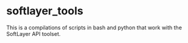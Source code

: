 # softlayer_tools

This is a compilations of scripts in bash and python that work with the SoftLayer API toolset.

